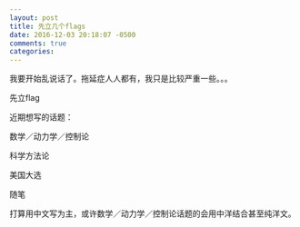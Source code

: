 ```yaml
---
layout: post
title: 先立几个flags
date: 2016-12-03 20:18:07 -0500
comments: true
categories: 
---
```

我要开始乱说话了。拖延症人人都有，我只是比较严重一些。。。

先立flag

<!-- more -->

近期想写的话题：

数学／动力学／控制论

科学方法论

美国大选

随笔

打算用中文写为主，或许数学／动力学／控制论话题的会用中洋结合甚至纯洋文。
